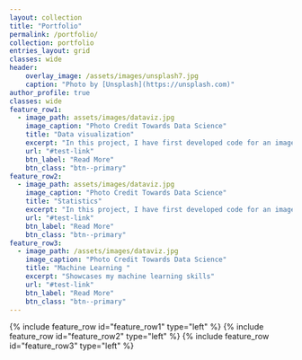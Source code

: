 ```yaml
---
layout: collection
title: "Portfolio"
permalink: /portfolio/
collection: portfolio
entries_layout: grid
classes: wide
header:
    overlay_image: /assets/images/unsplash7.jpg
    caption: "Photo by [Unsplash](https://unsplash.com)"
author_profile: true
classes: wide
feature_row1:
  - image_path: assets/images/dataviz.jpg
    image_caption: "Photo Credit Towards Data Science"
    title: "Data visualization"
    excerpt: "In this project, I have first developed code for an image classifier built with PyTorch in Jupyter Notebook, then converted it into a command line application. The application allows you to choose one of the pretrained architectures, specify different hyperparameters (learning rate, hidden layers, epochs) and use either GPU or CPU for training. I also implemented saving the checkpoints so that you can continue training if stopped. Image Classifier predicts 102 flower categories. "
    url: "#test-link"
    btn_label: "Read More"
    btn_class: "btn--primary"
feature_row2:
  - image_path: assets/images/dataviz.jpg
    image_caption: "Photo Credit Towards Data Science"
    title: "Statistics"
    excerpt: "In this project, I have first developed code for an image classifier built with PyTorch in Jupyter Notebook, then converted it into a command line application. The application allows you to choose one of the pretrained architectures, specify different hyperparameters (learning rate, hidden layers, epochs) and use either GPU or CPU for training. I also implemented saving the checkpoints so that you can continue training if stopped. Image Classifier predicts 102 flower categories. "
    url: "#test-link"
    btn_label: "Read More"
    btn_class: "btn--primary"
feature_row3:
  - image_path: /assets/images/dataviz.jpg
    image_caption: "Photo Credit Towards Data Science"
    title: "Machine Learning "
    excerpt: "Showcases my machine learning skills"
    url: "#test-link"
    btn_label: "Read More"
    btn_class: "btn--primary"
---
```


{% include feature_row id="feature_row1" type="left" %}
{% include feature_row id="feature_row2" type="left" %}
{% include feature_row id="feature_row3" type="left" %}
